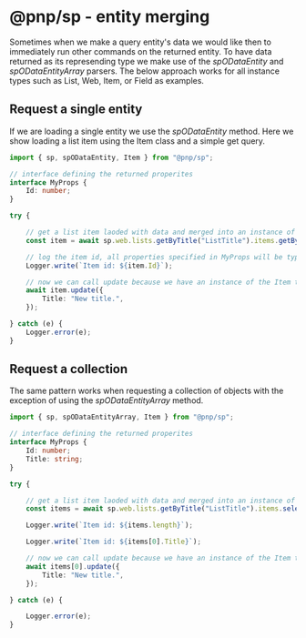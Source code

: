 # @pnp/sp - entity merging

Sometimes when we make a query entity's data we would like then to immediately run other commands on the returned entity. To have data returned as its represending type we make use of the _spODataEntity_ and _spODataEntityArray_ parsers. The below approach works for all instance types such as List, Web, Item, or Field as examples.

## Request a single entity

If we are loading a single entity we use the _spODataEntity_ method. Here we show loading a list item using the Item class and a simple get query.

```TypeScript
import { sp, spODataEntity, Item } from "@pnp/sp";

// interface defining the returned properites
interface MyProps {
    Id: number;
}

try {

    // get a list item laoded with data and merged into an instance of Item
    const item = await sp.web.lists.getByTitle("ListTitle").items.getById(1).get(spODataEntity<Item, MyProps>(Item));

    // log the item id, all properties specified in MyProps will be type checked
    Logger.write(`Item id: ${item.Id}`);

    // now we can call update because we have an instance of the Item type to work with as well
    await item.update({
        Title: "New title.",
    });

} catch (e) {
    Logger.error(e);
}
```

## Request a collection

The same pattern works when requesting a collection of objects with the exception of using the _spODataEntityArray_ method.

```TypeScript
import { sp, spODataEntityArray, Item } from "@pnp/sp";

// interface defining the returned properites
interface MyProps {
    Id: number;
    Title: string;
}

try {

    // get a list item laoded with data and merged into an instance of Item
    const items = await sp.web.lists.getByTitle("ListTitle").items.select("Id", "Title").get(spODataEntityArray<Item, MyProps>(Item));

    Logger.write(`Item id: ${items.length}`);

    Logger.write(`Item id: ${items[0].Title}`);

    // now we can call update because we have an instance of the Item type to work with as well
    await items[0].update({
        Title: "New title.",
    });

} catch (e) {

    Logger.error(e);
}
```

